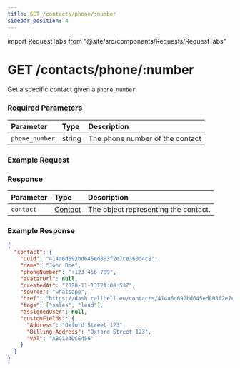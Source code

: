 ```yaml
---
title: GET /contacts/phone/:number
sidebar_position: 4
---
```


import RequestTabs from "@site/src/components/Requests/RequestTabs"

# GET /contacts/phone/:number

Get a specific contact given a `phone_number`.

### Required Parameters

| Parameter      | Type   | Description                     |
| :------------- | :----- | :------------------------------ |
| `phone_number` | string | The phone number of the contact |

### Example Request

<RequestTabs endpoint='contacts_api' request="get_contact_by_phone"/>

### Response

| Parameter | Type                                           | Description                          |
| :-------- | :--------------------------------------------- | :----------------------------------- |
| `contact` | [Contact](/api/reference/object_types/contact) | The object representing the contact. |

### Example Response

```json title=response.json
{
  "contact": {
    "uuid": "414a6d692bd645ed803f2e7ce360d4c8",
    "name": "John Doe",
    "phoneNumber": "+123 456 789",
    "avatarUrl": null,
    "createdAt": "2020-11-13T21:08:53Z",
    "source": "whatsapp",
    "href": "https://dash.callbell.eu/contacts/414a6d692bd645ed803f2e7ce360d4c8",
    "tags": ["sales", "lead"],
    "assignedUser": null,
    "customFields": {
      "Address": "Oxford Street 123",
      "Billing Address": "Oxford Street 123",
      "VAT": "ABC123DCE456"
    }
  }
}
```
